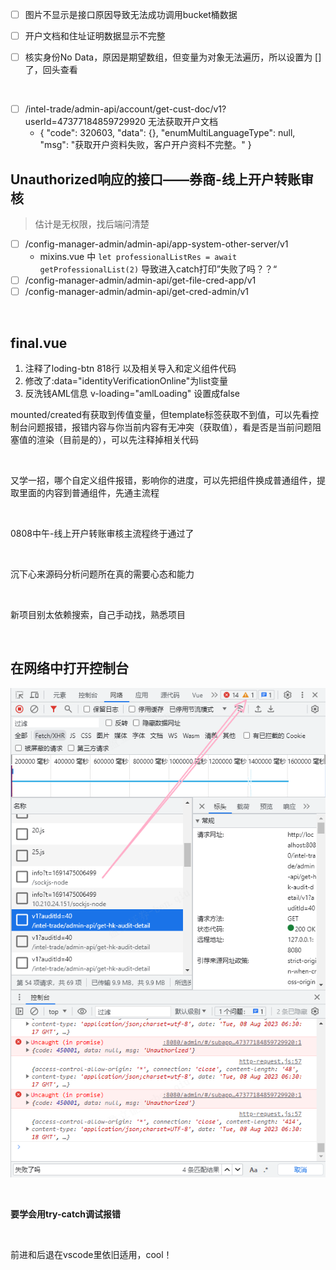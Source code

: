 - [ ] 图片不显示是接口原因导致无法成功调用bucket桶数据

- [ ] 开户文档和住址证明数据显示不完整

- [ ] 核实身份No Data，原因是期望数组，但变量为对象无法遍历，所以设置为 [] 了，回头查看

​	

- [ ] /intel-trade/admin-api/account/get-cust-doc/v1?userId=47377184859729920 无法获取开户文档
  - {
        "code": 320603,
        "data": {},
        "enumMultiLanguageType": null,
        "msg": "获取开户资料失败，客户开户资料不完整。"
    }

## Unauthorized响应的接口——券商-线上开户转账审核

> 估计是无权限，找后端问清楚

- [ ] /config-manager-admin/admin-api/app-system-other-server/v1
  - mixins.vue 中 `let professionalListRes = await getProfessionalList(2)` 导致进入catch打印”失败了吗？？“
- [ ] /config-manager-admin/admin-api/get-file-cred-app/v1
- [ ] /config-manager-admin/admin-api/get-cred-admin/v1

​	

## final.vue

1. 注释了loding-btn 818行 以及相关导入和定义组件代码
2. 修改了:data="identityVerificationOnline"为list变量
3. 反洗钱AML信息 v-loading="amlLoading" 设置成false

mounted/created有获取到传值变量，但template标签获取不到值，可以先看控制台问题报错，报错内容与你当前内容有无冲突（获取值），看是否是当前问题阻塞值的渲染（目前是的），可以先注释掉相关代码

​	

又学一招，哪个自定义组件报错，影响你的进度，可以先把组件换成普通组件，提取里面的内容到普通组件，先通主流程

​	

0808中午-线上开户转账审核主流程终于通过了

​	

沉下心来源码分析问题所在真的需要心态和能力

​	

新项目别太依赖搜索，自己手动找，熟悉项目

​	

## 在网络中打开控制台

![image-20230808143354147](8月8日.assets/image-20230808143354147.png)

​	

**要学会用try-catch调试报错**

​	

前进和后退在vscode里依旧适用，cool！